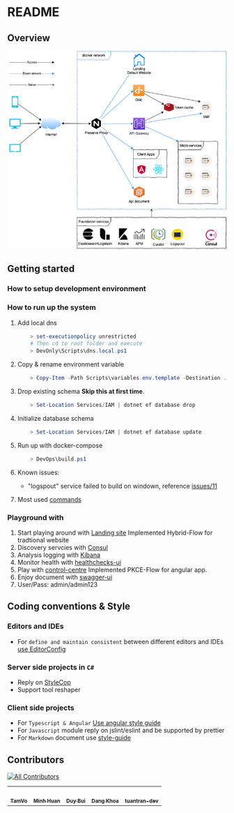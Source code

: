 # README

## Overview

![Architect](Docs/Images/architect.png)

## Getting started

### How to setup development environment

### How to run up the system

1. Add local dns

    ```powershell
        > set-executionpolicy unrestricted
        # Then cd to root folder and execute
        > DevOnly\Scripts\dns.local.ps1
    ```

1. Copy & rename environment variable

    ```powershell
        > Copy-Item -Path Scripts\variables.env.template -Destination .env
    ```

1. Drop existing schema **Skip this at first time**.

    ```powershell
        > Set-Location Services/IAM | dotnet ef database drop
    ```

1. Initialize database schema

    ```powershell
        > Set-Location Services/IAM | dotnet ef database update
    ```

1. Run up with docker-compose

    ```powershell
        > DevOps\build.ps1
    ```

1. Known issues:

    - "logspout" service failed to build on windown, reference [issues/11](https://github.com/TamVoMinh/netmicro/issues/11)

1. Most used [commands](Docs/DOCKER.md)

### Playground with

1. Start playing around with [Landing site](http://nmro.local/) Implemented Hybrid-Flow for tradtional website
1. Discovery servcies with [Consul](http://isys.nmro.local/)
1. Analysis logging with [Kibana](http://isys.nmro.local/elk/)
1. Monitor health with [healthchecks-ui](http://isys.nmro.local/health/status/)
1. Play with [control-centre](http://control-centre.nmro.local/) Implemented PKCE-Flow for angular app.
1. Enjoy document with [swagger-ui](http://docs.nmro.local/)
1. User/Pass: admin/admin123

## Coding conventions & Style

### Editors and IDEs

* For `define and maintain consistent` between different editors and IDEs [use EditorConfig](http://editorconfig.org)

### Server side projects in `C#`

* Reply on [StyleCop](https://github.com/StyleCop/StyleCop.ReSharper)
* Support tool reshaper

### Client side projects

* For `Typescript & Angular` [Use angular style guide](https://angular.io/guide/styleguide)
* For `Javascript` module reply on jslint/eslint and be supported by prettier
* For `Markdown` document use [style-guide](https://arcticicestudio.github.io/styleguide-markdown/rules/)

## Contributors
<!-- ALL-CONTRIBUTORS-BADGE:START - Do not remove or modify this section -->
[![All Contributors](https://img.shields.io/badge/all_contributors-5-orange.svg?style=flat-square)](#contributors)
<!-- ALL-CONTRIBUTORS-BADGE:END --> 
 <!-- ALL-CONTRIBUTORS-LIST:START - Do not remove or modify this section -->
<!-- prettier-ignore-start -->
<!-- markdownlint-disable -->
<table>
  <tr>
    <td align="center"><a href="https://github.com/TamVoMinh"><img src="https://avatars2.githubusercontent.com/u/21242164?v=4" width="100px;" alt=""/><br /><sub><b>TamVo</b></sub></a></td>
    <td align="center"><a href="https://github.com/minhhuan2210"><img src="https://avatars1.githubusercontent.com/u/43345758?v=4" width="100px;" alt=""/><br /><sub><b>Minh Huan</b></sub></a></td>
    <td align="center"><a href="https://github.com/duybt"><img src="https://avatars3.githubusercontent.com/u/16505992?v=4" width="100px;" alt=""/><br /><sub><b>Duy Bui</b></sub></a></td>
    <td align="center"><a href="https://github.com/VuDangKhoa1993"><img src="https://avatars1.githubusercontent.com/u/26622008?v=4" width="100px;" alt=""/><br /><sub><b>Dang Khoa</b></sub></a></td>
    <td align="center"><a href="https://github.com/tuantran-dev"><img src="https://avatars2.githubusercontent.com/u/60919379?v=4" width="100px;" alt=""/><br /><sub><b>tuantran-dev</b></sub></a></td>
  </tr>
</table>

<!-- markdownlint-enable -->
<!-- prettier-ignore-end -->
<!-- ALL-CONTRIBUTORS-LIST:END -->

